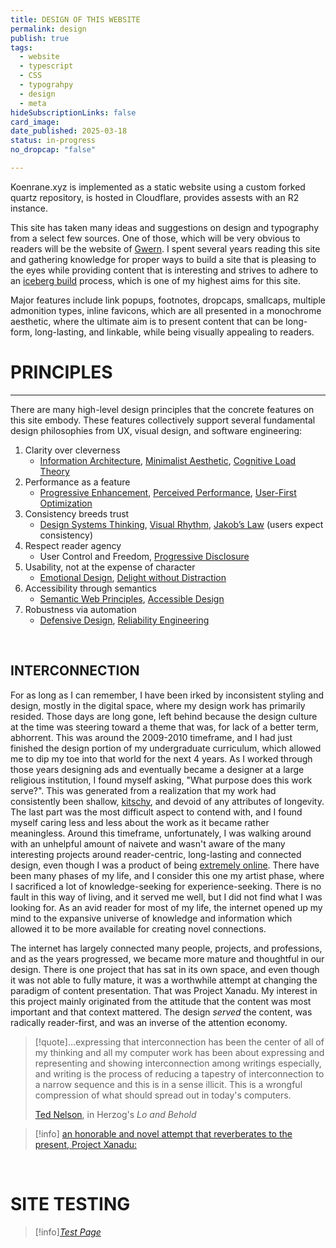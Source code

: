```yaml
---
title: DESIGN OF THIS WEBSITE
permalink: design
publish: true
tags:
  - website
  - typescript
  - CSS
  - typograhpy
  - design
  - meta
hideSubscriptionLinks: false
card_image:
date_published: 2025-03-18
status: in-progress 
no_dropcap: "false"

---
```

Koenrane.xyz is implemented as a static website using a custom forked quartz repository, is hosted in Cloudflare, provides assests with an R2 instance.

This site has taken many ideas and suggestions on design and typography from a select few sources. One of those, which will be very obvious to readers will be the website of [Gwern](https://gwern.net). I spent several years reading this site and gathering knowledge for proper ways to build a site that is pleasing to the eyes while providing content that is interesting and strives to adhere to an [iceberg build](https://gwern.net/style-guide#success-metrics-for-the-iceberg-build-process) process, which is one of my highest aims for this site. 

Major features include link popups, footnotes, dropcaps, smallcaps, multiple admonition types, inline favicons, which are all presented in a monochrome aesthetic, where the ultimate aim is to present content that can be long-form, long-lasting, and linkable, while being visually appealing to readers.  


# PRINCIPLES
---
There are many high-level design principles that the concrete features on this site embody. These features collectively support several fundamental design philosophies from UX, visual design, and software engineering:

1. Clarity over cleverness
   - [Information Architecture](https://medium.com/@mattholla/the-eight-principles-of-information-architecture-6feff11f907a), [Minimalist Aesthetic](https://carlbarenbrug.com/minimal-design), [Cognitive Load Theory](https://www.nngroup.com/articles/minimize-cognitive-load/)
2. Performance as a feature
   - [Progressive Enhancement](https://blog.hubspot.com/website/what-is-progressive-enhancement), [Perceived Performance](https://www.sitepoint.com/a-designers-guide-to-fast-websites-and-perceived-performance/), [User-First Optimization](https://medium.com/@MobileAppDesigner/user-first-design-principles-mastering-ui-ux-for-success-6d52f4e8b5e5)
3. Consistency breeds trust
   - [Design Systems Thinking](https://medium.com/design-voices/system-thinking-for-designers-e9f025698a32), [Visual Rhythm](https://www.interaction-design.org/literature/article/repetition-pattern-and-rhythm?srsltid=AfmBOoo9Mo6FssSssw9hlR6LEh_9ZXf_5oZDKjDwIp39tMWzBJTV2eMT), [Jakob’s Law](https://lawsofux.com/jakobs-law/?utm_source=chatgpt.com) (users expect consistency)
4. Respect reader agency
   - User Control and Freedom, [Progressive Disclosure](https://en.wikipedia.org/wiki/Progressive_disclosure)
5. Usability, not at the expense of character
   - [Emotional Design](https://www.interaction-design.org/literature/topics/emotional-design), [Delight without Distraction](https://voltagecontrol.com/blog/radical-acts-of-delight/)
6. Accessibility through semantics
   - [Semantic Web Principles](https://www.w3.org/DesignIssues/Semantic.html?utm_source=chatgpt.com), [Accessible Design](https://www.w3.org/WAI/tips/designing/)
7. Robustness via automation
   - [Defensive Design](https://en.wikipedia.org/wiki/Defensive_design), [Reliability Engineering](https://www.squadcast.com/blog/sre-principles#basic-sre-principles-)

</br>

## INTERCONNECTION

For as long as I can remember, I have been irked by inconsistent styling and design, mostly in the digital space, where my design work has primarily resided. Those days are long gone, left behind because the design culture at the time was steering toward a theme that was, for lack of a better term, abhorrent. This was around the 2009-2010 timeframe, and I had just finished the design portion of my undergraduate curriculum, which allowed me to dip my toe into that world for the next 4 years. As I worked through those years designing ads and eventually became a designer at a large religious institution, I found myself asking, "What purpose does this work serve?". This was generated from a realization that my work had consistently been shallow, [kitschy](https://en.wikipedia.org/wiki/Kitsch), and devoid of any attributes of longevity. The last part was the most difficult aspect to contend with, and I found myself caring less and less about the work as it became rather meaningless. Around this timeframe, unfortunately, I was walking around with an unhelpful amount of naivete and wasn't aware of the many interesting projects around reader-centric, long-lasting and connected design, even though I was a product of being [extremely online](https://en.wikipedia.org/wiki/Extremely_online). There have been many phases of my life, and I consider this one my artist phase, where I sacrificed a lot of knowledge-seeking for experience-seeking. There is no fault in this way of living, and it served me well, but I did not find what I was looking for. As an avid reader for most of my life, the internet opened up my mind to the expansive universe of knowledge and information which allowed it to be more available for creating novel connections. 

The internet has largely connected many people, projects, and professions, and as the years progressed, we became more mature and thoughtful in our design. There is one project that has sat in its own space, and even though it was not able to fully mature, it was a worthwhile attempt at changing the paradigm of content presentation. That was Project Xanadu. My interest in this project mainly originated from the attitude that the content was most important and that context mattered. The design *served* the content, was radically reader-first, and was an inverse of the attention economy. 

>[!quote]...expressing that interconnection has been the center of all of my thinking and all my computer work has been about expressing and representing and showing interconnection among writings especially, and writing is the process of reducing a tapestry of interconnection to a narrow sequence and this is in a sense illicit. This is a wrongful compression of what should spread out in today's computers.
> 
> [Ted Nelson](http://www.thetednelson.com/), in Herzog's *Lo and Behold*

> [!info] [an honorable and novel attempt that reverberates to the present, Project Xanadu:](https://en.wikipedia.org/wiki/Project_Xanadu)

</br>

# SITE TESTING

>[!info][*Test Page*](/Test%20page)